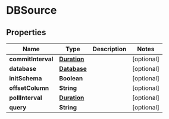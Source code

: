 

# DBSource

## Properties

Name | Type | Description | Notes
------------ | ------------- | ------------- | -------------
**commitInterval** | [**Duration**](Duration.md) |  |  [optional]
**database** | [**Database**](Database.md) |  |  [optional]
**initSchema** | **Boolean** |  |  [optional]
**offsetColumn** | **String** |  |  [optional]
**pollInterval** | [**Duration**](Duration.md) |  |  [optional]
**query** | **String** |  |  [optional]




